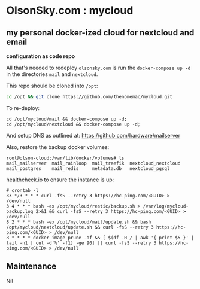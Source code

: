 # OlsonSky.com : mycloud
## my personal docker-ized cloud for nextcloud and email

**configuration as code repo**

All that's needed to redeploy `olsonsky.com` is run the `docker-compose up -d` in the directories `mail` and `nextcloud`.

This repo should be cloned into `/opt`:
```bash
cd /opt && git clone https://github.com/thenomemac/mycloud.git
```

To re-deploy:
```
cd /opt/mycloud/mail && docker-compose up -d;
cd /opt/mycloud/nextcloud && docker-compose up -d;
```
And setup DNS as outlined at: https://github.com/hardware/mailserver

Also, restore the backup docker volumes:
```
root@olson-cloud:/var/lib/docker/volumes# ls
mail_mailserver  mail_rainloop  mail_traefik  nextcloud_nextcloud
mail_postgres    mail_redis     metadata.db   nextcloud_pgsql
```

healthcheck.io to ensure the instance is up:
```
# crontab -l
33 */3 * * * curl -fsS --retry 3 https://hc-ping.com/<GUID> > /dev/null
3 4 * * * bash -ex /opt/mycloud/restic/backup.sh > /var/log/mycloud-backup.log 2>&1 && curl -fsS --retry 3 https://hc-ping.com/<GUID> > /dev/null
8 2 * * * bash -ex /opt/mycloud/mail/update.sh && bash /opt/mycloud/nextcloud/update.sh && curl -fsS --retry 3 https://hc-ping.com/<GUID> > /dev/null
8 * * * * docker image prune -af && [ $(df -H / | awk '{ print $5 }' | tail -n1 | cut -d'%' -f1) -ge 90] || curl -fsS --retry 3 https://hc-ping.com/<GUID> > /dev/null
```

## Maintenance
Nil

